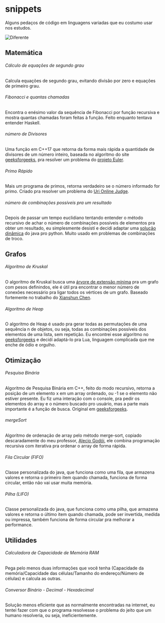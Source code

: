 # snippets

Alguns pedaços de código em linguagens variadas que eu costumo usar nos estudos.

![Diferente](https://catracalivre.com.br/wp-content/uploads/2016/11/meme-10-450x487.jpg)

## Matemática

###### Cálculo de equações de segundo grau
Calcula equações de segundo grau, evitando divisão por zero e equações de primeiro grau.

###### Fibonacci e quantas chamadas
Encontra o enésimo valor da sequência de Fibonacci por função recursiva e mostra quantas chamadas foram feitas à função. Feito enquanto tentava entender Haskell.

###### número de Divisores
Uma função em C++17 que retorna da forma mais rápida a quantidade de divisores de um número inteiro, baseada no algoritmo do site [geeksforgeeks](https://www.geeksforgeeks.org/count-divisors-n-on13/), pra resolver um problema do [projeto Euler](https://projecteuler.net).

###### Primo Rápido
Mais um programa de primos, retorna verdadeiro se o número informado for primo. Criado pra resolver um problema do [Uri Online Judge](https://www.urionlinejudge.com.br).

###### número de combinações possíveis pra um resultado
Depois de passar um tempo euclidiano tentando entender o método recursivo de achar o número de combinações possíveis de elementos pra obter um resultado, eu simplesmente desistí e decidi adaptar uma [solução dinâmica](https://stackoverflow.com/a/12501101/5471022) do java pro python. Muito usado em problemas de combinações de troco.

## Grafos

###### Algoritmo de Kruskal
O algoritmo de Kruskal busca uma [árvore de extensão mínima](https://pt.wikipedia.org/wiki/%C3%81rvore_de_extens%C3%A3o_m%C3%ADnima) pra um grafo com pesos definindos, ele é útil pra encontrar o menor número de conexões necessário pra ligar todos os vértices de um grafo. Baseado fortemente no trabalho do [Xianshun Chen](https://github.com/chen0040/lua-graph/find/master).

###### Algoritmo de Heap
O algoritmo de Heap é usado pra gerar todas as permutações de uma sequência n de objetos, ou seja, todas as combinações possíveis dos elementos de uma lista, sem repetição. Eu encontrei esse algoritmo no [geeksforgeeks](https://www.geeksforgeeks.org/heaps-algorithm-for-generating-permutations/) e decidí adaptá-lo pra Lua, linguagem complicada que me enche de ódio e orgulho.

## Otimização

###### Pesquisa Binária
Algoritmo de Pesquisa Binária em C++, feito do modo recursivo, retorna a posição de um elemento x em um array ordenado, ou -1 se o elemento não estiver presente. Eu fiz uma interação com o console, pra pedir os elementos do array e o número buscado pro usuário, mas a parte mais importante é a função de busca. Original em [geeksforgeeks](https://www.geeksforgeeks.org/binary-search/).

###### mergeSort
Algoritmo de ordenação de array pelo método merge-sort, copiado descaradamente do meu professor, [Alecio Godói](https://github.com/aleciogodoi), ele combina programação recursiva com iterativa pra ordenar o array de forma rápida.

###### Fila Circular (FIFO)
Classe personalizada do java, que funciona como uma fila, que armazena valores e retorna o primeiro item quando chamada, funciona de forma circular, então não vai usar muita memória.

###### Pilha (LIFO)
Classe personalizada do java, que funciona como uma pilha, que armazena valores e retorna o último item quando chamada, pode ser invertida, medida ou impressa, também funciona de forma circular pra melhorar a performance.

## Utilidades

###### Calculadora de Capacidade de Memória RAM
Pega pelo menos duas informações que você tenha (Capacidade da memória/Capacidade das células/Tamanho do endereço/Número de células) e calcula as outras.

###### Conversor Binário - Decimal - Hexadecimal
Solução menos eficiente que as normalmente encontradas na internet, eu tentei fazer com que o programa resolvesse o problema do jeito que um humano resolveria, ou seja, ineficientemente.
